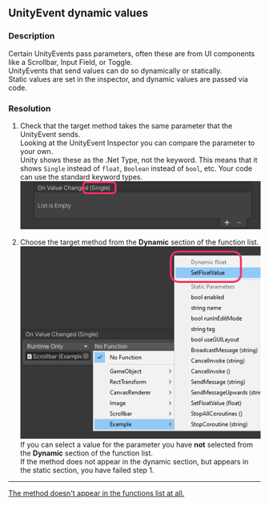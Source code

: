 ## UnityEvent dynamic values
### Description
Certain UnityEvents pass parameters, often these are from UI components like a Scrollbar, Input Field, or Toggle.  
UnityEvents that send values can do so dynamically or statically.  
Static values are set in the inspector, and dynamic values are passed via code.

### Resolution

1. Check that the target method takes the same parameter that the UnityEvent sends.  
  Looking at the UnityEvent Inspector you can compare the parameter to your own.  
  Unity shows these as the .Net Type, not the keyword. This means that it shows `Single` instead of `float`, `Boolean` instead of `bool`, etc. Your code can use the standard keyword types.  
  ![UnityEvent Parameters](unity-event-parameters.png)

2. Choose the target method from the **Dynamic** section of the function list.  
  ![Dynamic UnityEvent](unity-event-dynamic.png)  
  If you can select a value for the parameter you have **not** selected from the **Dynamic** section of the function list.  
  If the method does not appear in the dynamic section, but appears in the static section, you have failed step 1.  

---  

[The method doesn't appear in the functions list at all.](Method%20Requirements.md)